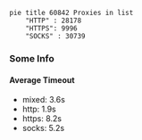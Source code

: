 
```mermaid
pie title 60842 Proxies in list
    "HTTP" : 28178
    "HTTPS": 9996
    "SOCKS" : 30739
```

### Some Info
#### Average Timeout

- mixed: 3.6s
- http: 1.9s
- https: 8.2s
- socks: 5.2s